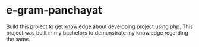 # e-gram-panchayat
Build this project to get knowledge about developing project using php.
This project was built in my bachelors to demonstrate my knowledge regarding the same.
